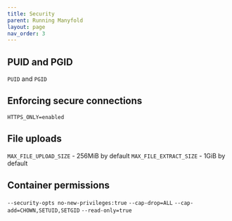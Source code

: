 ```yaml
---
title: Security
parent: Running Manyfold
layout: page
nav_order: 3
---
```


## PUID and PGID

`PUID` and `PGID`

## Enforcing secure connections

`HTTPS_ONLY=enabled`

## File uploads

`MAX_FILE_UPLOAD_SIZE` - 256MiB by default
`MAX_FILE_EXTRACT_SIZE` - 1GiB by default

## Container permissions

`--security-opts no-new-privileges:true`
`--cap-drop=ALL`
`--cap-add=CHOWN,SETUID,SETGID`
`--read-only=true`
